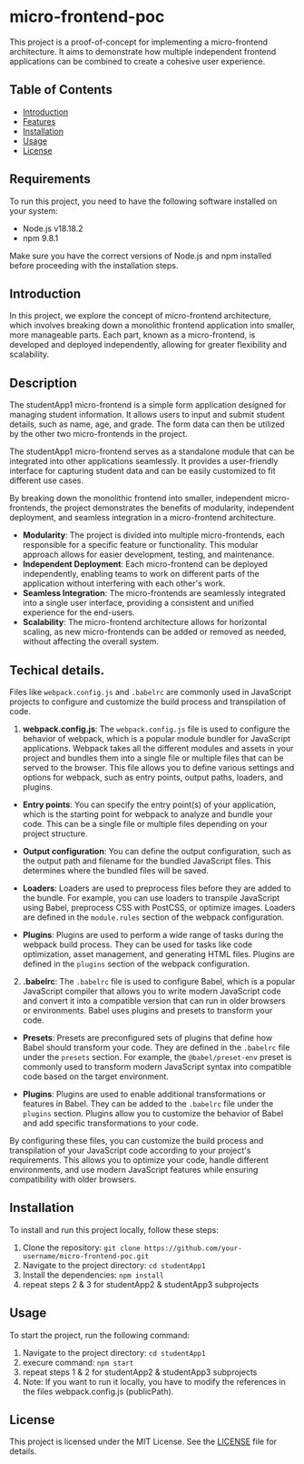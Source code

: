 # micro-frontend-poc

This project is a proof-of-concept for implementing a micro-frontend architecture. It aims to demonstrate how multiple independent frontend applications can be combined to create a cohesive user experience.

## Table of Contents
- [Introduction](#introduction)
- [Features](#features)
- [Installation](#installation)
- [Usage](#usage)
- [License](#license)

## Requirements
To run this project, you need to have the following software installed on your system:
- Node.js v18.18.2
- npm 9.8.1

Make sure you have the correct versions of Node.js and npm installed before proceeding with the installation steps.



## Introduction
In this project, we explore the concept of micro-frontend architecture, which involves breaking down a monolithic frontend application into smaller, more manageable parts. Each part, known as a micro-frontend, is developed and deployed independently, allowing for greater flexibility and scalability.

## Description
The studentApp1 micro-frontend is a simple form application designed for managing student information. It allows users to input and submit student details, such as name, age, and grade. The form data can then be utilized by the other two micro-frontends in the project.

The studentApp1 micro-frontend serves as a standalone module that can be integrated into other applications seamlessly. It provides a user-friendly interface for capturing student data and can be easily customized to fit different use cases.

By breaking down the monolithic frontend into smaller, independent micro-frontends, the project demonstrates the benefits of modularity, independent deployment, and seamless integration in a micro-frontend architecture.


- **Modularity**: The project is divided into multiple micro-frontends, each responsible for a specific feature or functionality. This modular approach allows for easier development, testing, and maintenance.
- **Independent Deployment**: Each micro-frontend can be deployed independently, enabling teams to work on different parts of the application without interfering with each other's work.
- **Seamless Integration**: The micro-frontends are seamlessly integrated into a single user interface, providing a consistent and unified experience for the end-users.
- **Scalability**: The micro-frontend architecture allows for horizontal scaling, as new micro-frontends can be added or removed as needed, without affecting the overall system.

## Techical details.

Files like `webpack.config.js` and `.babelrc` are commonly used in JavaScript projects to configure and customize the build process and transpilation of code.

1. **webpack.config.js**: 
The `webpack.config.js` file is used to configure the behavior of webpack, which is a popular module bundler for JavaScript applications. Webpack takes all the different modules and assets in your project and bundles them into a single file or multiple files that can be served to the browser. This file allows you to define various settings and options for webpack, such as entry points, output paths, loaders, and plugins.

- **Entry points**: You can specify the entry point(s) of your application, which is the starting point for webpack to analyze and bundle your code. This can be a single file or multiple files depending on your project structure.

- **Output configuration**: You can define the output configuration, such as the output path and filename for the bundled JavaScript files. This determines where the bundled files will be saved.

- **Loaders**: Loaders are used to preprocess files before they are added to the bundle. For example, you can use loaders to transpile JavaScript using Babel, preprocess CSS with PostCSS, or optimize images. Loaders are defined in the `module.rules` section of the webpack configuration.

- **Plugins**: Plugins are used to perform a wide range of tasks during the webpack build process. They can be used for tasks like code optimization, asset management, and generating HTML files. Plugins are defined in the `plugins` section of the webpack configuration.

2. **.babelrc**:
The `.babelrc` file is used to configure Babel, which is a popular JavaScript compiler that allows you to write modern JavaScript code and convert it into a compatible version that can run in older browsers or environments. Babel uses plugins and presets to transform your code.

- **Presets**: Presets are preconfigured sets of plugins that define how Babel should transform your code. They are defined in the `.babelrc` file under the `presets` section. For example, the `@babel/preset-env` preset is commonly used to transform modern JavaScript syntax into compatible code based on the target environment.

- **Plugins**: Plugins are used to enable additional transformations or features in Babel. They can be added to the `.babelrc` file under the `plugins` section. Plugins allow you to customize the behavior of Babel and add specific transformations to your code.

By configuring these files, you can customize the build process and transpilation of your JavaScript code according to your project's requirements. This allows you to optimize your code, handle different environments, and use modern JavaScript features while ensuring compatibility with older browsers.


## Installation
To install and run this project locally, follow these steps:

1. Clone the repository: `git clone https://github.com/your-username/micro-frontend-poc.git`
2. Navigate to the project directory: `cd studentApp1`
3. Install the dependencies: `npm install`
4. repeat steps 2 & 3 for studentApp2 & studentApp3 subprojects

## Usage
To start the project, run the following command:
1. Navigate to the project directory: `cd studentApp1`
2. execure command: `npm start`
4. repeat steps 1 & 2 for studentApp2 & studentApp3 subprojects
5. Note: If you want to run it locally, you have to modify the references in the files webpack.config.js (publicPath).

## License
This project is licensed under the MIT License. See the [LICENSE](LICENSE) file for details.